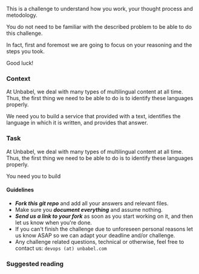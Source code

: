 
This is a challenge to understand how you work, your thought process and metodology.

You do not need to be familiar with the described problem to be able to do this challenge. 

In fact, first and foremost we are going to focus on your reasoning and the steps you took.

Good luck!


### Context

At Unbabel, we deal with many types of multilingual content at all time. Thus, the first thing we 
need to be able to do is to identify these languages properly.

We need you to build a service that provided with a text, identifies the language in which it is 
written, and provides that answer.


### Task

At Unbabel, we deal with many types of multilingual content at all time. Thus, the first thing we 
need to be able to do is to identify these languages properly.

You need you to build 


#### Guidelines
* ***Fork this _git repo_*** and add all your answers and relevant files.
* Make sure you ***document everything*** and assume nothing.
* ***Send us a link to your fork*** as soon as you start working on it, and then let us know when you're done.
* If you can't finish the challenge due to unforeseen personal reasons let us know ASAP so we can adapt your deadline and/or challenge.
* Any challenge related questions, technical or otherwise, feel free to contact us: ```devops (at) unbabel.com```


### Suggested reading







